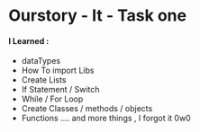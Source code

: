# Ourstory - It - Task one


#### I Learned :
+ dataTypes
+ How To import Libs
+ Create Lists
+  If Statement / Switch
+  While / For Loop
+  Create Classes / methods / objects
+  Functions .... and more things , I forgot it 0w0
